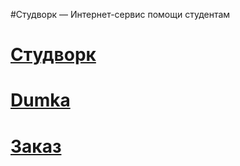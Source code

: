 #Студворк — Интернет-сервис помощи студентам	
# <a href="https://studwork.org/" target="_blank">Студворк</a><br>
# <a href="https://studwork.org/info/126901" target="_blank">Dumka</a><br>
# <a href="https://studwork.org/order/1516378-laboratornaya" target="_blank">Заказ</a>
